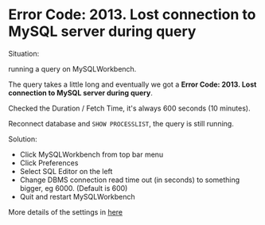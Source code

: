 # Error Code: 2013. Lost connection to MySQL server during query

Situation: 

running a query on MySQLWorkbench. 

The query takes a little long and eventually we got a **Error Code: 2013. Lost connection to MySQL server during query**. 

Checked the Duration / Fetch Time, it's always 600 seconds (10 minutes).

Reconnect database and `SHOW PROCESSLIST`, the query is still running.

Solution:

* Click MySQLWorkbench from top bar menu
* Click Preferences
* Select SQL Editor on the left
* Change DBMS connection read time out (in seconds) to something bigger, eg 6000. (Default is 600)
* Quit and restart MySQLWorkbench

More details of the settings in [here](https://dev.mysql.com/doc/workbench/en/wb-preferences-sql-editor.html)

